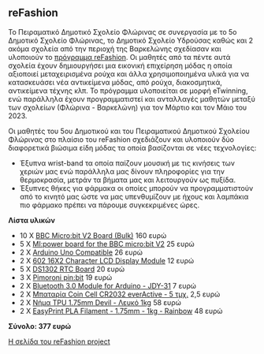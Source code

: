 ## reFashion
Το Πειραματικό Δημοτικό Σχολείο Φλώρινας σε συνεργασία με το 5ο Δημοτικό Σχολείο Φλώρινας, το Δημοτικό Σχολείο Υδρούσας καθώς και 2 ακόμα σχολεία από την περιοχή της Βαρκελώνης σχεδίασαν και υλοποιούν το [πρόγραμμα reFashion](https://chainedu.eu/refashion/). Οι μαθητές από τα πέντε αυτά σχολεία έχουν δημιουργήσει μια εικονική επιχείρηση μόδας η οποία αξιοποιεί μεταχειρισμένα ρούχα και άλλα χρησιμοποιημένα υλικά για να κατασκευάσει νέα αντικείμενα μόδας, από ρούχα, διακοσμητικά, αντικείμενα τέχνης κλπ. Το πρόγραμμα υλοποιείται σε μορφή eTwinning, ενώ παράλληλα έχουν προγραμματιστεί και ανταλλαγές μαθητών μεταξύ των σχολείων (Φλώρινα - Βαρκελώνη) για τον Μάρτιο και τον Μάιο του 2023.

Οι μαθητές του 5ου Δημοτικού και του Πειραματικού Δημοτικού Σχολείου Φλώρινας στο πλαίσιο του reFashion σχεδιάζουν και υλοποιούν δύο διαφορετικά βιώσιμα είδη μόδας τα οποία βασίζονται σε νέες τεχνολογίες:

-   Έξυπνα wrist-band τα οποία παίζουν μουσική με τις κινήσεις των χεριών μας ενώ παράλληλα μας δίνουν πληροφορίες για την θερμοκρασία, μετράν τα βήματα μας και λειτουργούν ως πυξίδα.
-   Έξυπνες θήκες για φάρμακα οι οποίες μπορούν να προγραμματιστούν από το κινητό μας ώστε να μας υπενθυμίζουν με ήχους και λαμπάκια πιο φάρμακο πρέπει να πάρουμε συγκεκριμένες ώρες.

**Λίστα υλικών**

-   10 Χ [BBC Micro:bit V2 Board (Bulk)](https://grobotronics.com/bbc-micro-bit-v2-board-only.html) 160 ευρώ
-   5 Χ [MI:power board for the BBC micro:bit V2](https://grobotronics.com/mi-power-board-for-the-bbc-micro-bit-v2.html) 25 ευρώ
-   2 X [Arduino Uno Compatible](https://grobotronics.com/arduino-uno-compatible.html) 26 ευρώ
-   2 X [602 16X2 Character LCD Display Module](https://www.hellasdigital.gr/electronics/displays/1602-16x2-character-lcd-display-module-with-iic-i2c-twi-spi-interface-yellow/) 12 ευρώ
-   5 Χ [DS1302 RTC Board](https://grobotronics.com/ds1302-rtc-board.html) 20 ευρώ
-   3 X [Pimoroni pin:bit](https://grobotronics.com/pimoroni-pin-bit.html) 19 ευρώ
-   2 X [Bluetooth 3.0 Module for Arduino - JDY-31](https://grobotronics.com/bluetooth-3.0-module-for-arduino-jdy-31.html) 7 ευρώ
-   2 Χ [Μπαταρία Coin Cell CR2032 everActive - 5 τμχ.](https://grobotronics.com/mpataria-coin-cell-cr2032-everactive-5pcs.html) 2,5 ευρώ
-   2 Χ [Νήμα TPU 1.75mm Devil - Λευκό 1kg](https://grobotronics.com/3d-printer-filament-devil-tpu-1.75mm-white-1kg.html) 58 ευρώ
-   2 Χ [EasyPrint PLA Filament - 1.75mm - 1kg - Rainbow](https://grobotronics.com/easyprint-pla-filament-1.75mm-1kg-rainbow.html) 48 ευρώ

**Σύνολο: 377 ευρώ**

[Η σελίδα του reFashion project](https://chainedu.eu/refashion/)
